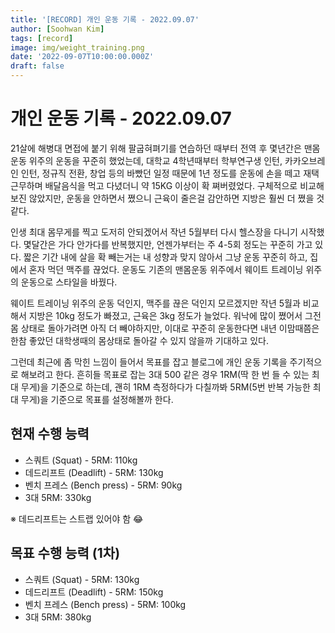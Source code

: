```yaml
---
title: '[RECORD] 개인 운동 기록 - 2022.09.07'
author: [Soohwan Kim]
tags: [record]
image: img/weight_training.png
date: '2022-09-07T10:00:00.000Z'
draft: false
---
```


# 개인 운동 기록 - 2022.09.07
  
21살에 해병대 면접에 붙기 위해 팔굽혀펴기를 연습하던 때부터 전역 후 몇년간은 맨몸운동 위주의 운동을 꾸준히 했었는데, 
대학교 4학년때부터 학부연구생 인턴, 카카오브레인 인턴, 정규직 전환, 창업 등의 바빴던 일정 때문에 
1년 정도를 운동에 손을 떼고 재택근무하며 배달음식을 먹고 다녔더니 약 15KG 이상이 확 쪄버렸었다. 
구체적으로 비교해보진 않았지만, 운동을 안하면서 쪘으니 근육이 줄은걸 감안하면 지방은 훨씬 더 쪘을 것 같다.
  
인생 최대 몸무게를 찍고 도저히 안되겠어서 작년 5월부터 다시 헬스장을 다니기 시작했다. 몇달간은 
가다 안가다를 반복했지만, 언젠가부터는 주 4-5회 정도는 꾸준히 가고 있다. 
짧은 기간 내에 살을 확 빼는거는 내 성향과 맞지 않아서 그냥 운동 꾸준히 하고, 집에서 혼자 먹던 
맥주를 끊었다. 운동도 기존의 맨몸운동 위주에서 웨이트 트레이닝 위주의 운동으로 스타일을 바꿨다.  
  
웨이트 트레이닝 위주의 운동 덕인지, 맥주를 끊은 덕인지 모르겠지만 작년 5월과 비교해서 지방은 10kg 정도가 빠졌고, 
근육은 3kg 정도가 늘었다. 워낙에 많이 쪘어서 그전 몸 상태로 돌아가려면 아직 더 빼야하지만, 이대로 꾸준히 운동한다면 
내년 이맘때쯤은 한참 좋았던 대학생때의 몸상태로 돌아갈 수 있지 않을까 기대하고 있다.
  
그런데 최근에 좀 막힌 느낌이 들어서 목표를 잡고 블로그에 개인 운동 기록을 주기적으로 해보려고 한다. 
흔히들 목표로 잡는 3대 500 같은 경우 1RM(딱 한 번 들 수 있는 최대 무게)을 기준으로 하는데, 
괜히 1RM 측정하다가 다칠까봐 5RM(5번 반복 가능한 최대 무게)을 기준으로 목표를 설정해볼까 한다. 

    
## 현재 수행 능력
  
- 스쿼트 (Squat) - 5RM: 110kg
- 데드리프트 (Deadlift) - 5RM: 130kg
- 벤치 프레스 (Bench press) - 5RM: 90kg
- 3대 5RM: 330kg
  
※ 데드리프트는 스트랩 있어야 함 😂  
  
## 목표 수행 능력 (1차)
  
- 스쿼트 (Squat) - 5RM: 130kg
- 데드리프트 (Deadlift) - 5RM: 150kg
- 벤치 프레스 (Bench press) - 5RM: 100kg
- 3대 5RM: 380kg
